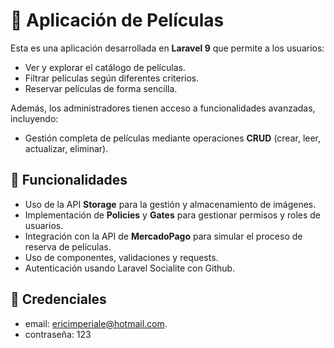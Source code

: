 # 🎥 Aplicación de Películas  

Esta es una aplicación desarrollada en **Laravel 9** que permite a los usuarios:  
- Ver y explorar el catálogo de películas.  
- Filtrar películas según diferentes criterios.  
- Reservar películas de forma sencilla.  

Además, los administradores tienen acceso a funcionalidades avanzadas, incluyendo:  
- Gestión completa de películas mediante operaciones **CRUD** (crear, leer, actualizar, eliminar).

## 🚀 Funcionalidades  
- Uso de la API **Storage** para la gestión y almacenamiento de imágenes.  
- Implementación de **Policies** y **Gates** para gestionar permisos y roles de usuarios.  
- Integración con la API de **MercadoPago** para simular el proceso de reserva de películas.
- Uso de componentes, validaciones y requests.
- Autenticación usando Laravel Socialite con Github.

## 🚀 Credenciales
- email: ericimperiale@hotmail.com.
- contraseña: 123

